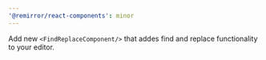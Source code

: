 ```yaml
---
'@remirror/react-components': minor
---
```


Add new `<FindReplaceComponent/>` that addes find and replace functionality to your editor.
